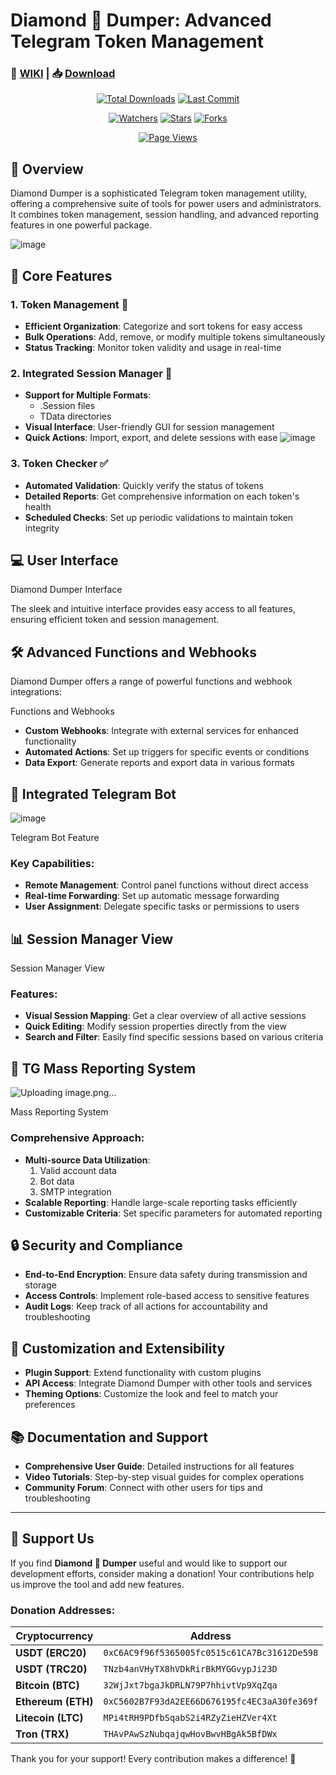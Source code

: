 # Diamond 💎 Dumper: Advanced Telegram Token Management
### 🔗 [WIKI](https://github.com/L33TSP3AK/Diamond-Dumper/wiki) | 📥 [Download](https://github.com/L33TSP3AK/Diamond-Dumper)



<div align="center">

[![Total Downloads](https://img.shields.io/github/downloads/L33TSP3AK/Diamond-Dumper/total?style=for-the-badge&color=blue&label=Downloads)][repo]
[![Last Commit](https://img.shields.io/github/last-commit/L33TSP3AK/Diamond-Dumper?style=for-the-badge&color=green&label=Last%20Commit)][repo]



[![Watchers](https://img.shields.io/github/watchers/L33TSP3AK/Diamond-Dumper?style=for-the-badge&color=yellow&label=Watchers)][watchers]
[![Stars](https://img.shields.io/github/stars/L33TSP3AK/Diamond-Dumper?style=for-the-badge&color=yellow&label=Stars)][stars]
[![Forks](https://img.shields.io/github/forks/L33TSP3AK/Diamond-Dumper?style=for-the-badge&color=yellow&label=Forks)][forks]

[![Page Views](https://hits.dwyl.com/L33TSP3AK/Diamond-Dumper.svg?style=for-the-badge&color=purple&label=Views)][repo]

</div>

[repo]: https://github.com/L33TSP3AK/Diamond-Dumper
[releases]: https://github.com/L33TSP3AK/Diamond-Dumper/releases
[watchers]: https://github.com/L33TSP3AK/Diamond-Dumper/watchers
[stars]: https://github.com/L33TSP3AK/Diamond-Dumper/stargazers
[forks]: https://github.com/L33TSP3AK/Diamond-Dumper/network/members

## 🌟 Overview

Diamond Dumper is a sophisticated Telegram token management utility, offering a comprehensive suite of tools for power users and administrators. It combines token management, session handling, and advanced reporting features in one powerful package.

![image](https://github.com/user-attachments/assets/e4f79a64-ee19-4151-86f7-913c77be13b5)

## 🚀 Core Features

### 1. Token Management 🔑
- **Efficient Organization**: Categorize and sort tokens for easy access
- **Bulk Operations**: Add, remove, or modify multiple tokens simultaneously
- **Status Tracking**: Monitor token validity and usage in real-time

### 2. Integrated Session Manager 📁
- **Support for Multiple Formats**:
  - .Session files
  - TData directories
- **Visual Interface**: User-friendly GUI for session management
- **Quick Actions**: Import, export, and delete sessions with ease
![image](https://github.com/user-attachments/assets/fd486f4e-959f-4831-b30a-bde635fcc3d6)

### 3. Token Checker ✅
- **Automated Validation**: Quickly verify the status of tokens
- **Detailed Reports**: Get comprehensive information on each token's health
- **Scheduled Checks**: Set up periodic validations to maintain token integrity

## 💻 User Interface

Diamond Dumper Interface

The sleek and intuitive interface provides easy access to all features, ensuring efficient token and session management.

## 🛠️ Advanced Functions and Webhooks

Diamond Dumper offers a range of powerful functions and webhook integrations:

Functions and Webhooks

- **Custom Webhooks**: Integrate with external services for enhanced functionality
- **Automated Actions**: Set up triggers for specific events or conditions
- **Data Export**: Generate reports and export data in various formats

## 🤖 Integrated Telegram Bot
![image](https://github.com/user-attachments/assets/ec46c43f-5587-4b3a-a145-4581b1692f08)

Telegram Bot Feature

### Key Capabilities:
- **Remote Management**: Control panel functions without direct access
- **Real-time Forwarding**: Set up automatic message forwarding
- **User Assignment**: Delegate specific tasks or permissions to users

## 📊 Session Manager View

Session Manager View

### Features:
- **Visual Session Mapping**: Get a clear overview of all active sessions
- **Quick Editing**: Modify session properties directly from the view
- **Search and Filter**: Easily find specific sessions based on various criteria

## 🚨 TG Mass Reporting System
![Uploading image.png…]()

Mass Reporting System

### Comprehensive Approach:
- **Multi-source Data Utilization**:
  1. Valid account data
  2. Bot data
  3. SMTP integration
- **Scalable Reporting**: Handle large-scale reporting tasks efficiently
- **Customizable Criteria**: Set specific parameters for automated reporting

## 🔒 Security and Compliance
- **End-to-End Encryption**: Ensure data safety during transmission and storage
- **Access Controls**: Implement role-based access to sensitive features
- **Audit Logs**: Keep track of all actions for accountability and troubleshooting

## 🔧 Customization and Extensibility
- **Plugin Support**: Extend functionality with custom plugins
- **API Access**: Integrate Diamond Dumper with other tools and services
- **Theming Options**: Customize the look and feel to match your preferences

## 📚 Documentation and Support
- **Comprehensive User Guide**: Detailed instructions for all features
- **Video Tutorials**: Step-by-step visual guides for complex operations
- **Community Forum**: Connect with other users for tips and troubleshooting

---

## 💖 Support Us

If you find **Diamond 💎 Dumper** useful and would like to support our development efforts, consider making a donation! Your contributions help us improve the tool and add new features.

### Donation Addresses:

| Cryptocurrency | Address |
|----------------|---------|
| **USDT (ERC20)** | `0xC6AC9f96f5365005fc0515c61CA7Bc31612De598` |
| **USDT (TRC20)** | `TNzb4anVHyTX8hVDkRirBkMYGGvypJi23D` |
| **Bitcoin (BTC)** | `32WjJxt7bgaJkDRLN79P7hhivtVp9XqZqa` |
| **Ethereum (ETH)** | `0xC5602B7F93dA2EE66D676195fc4EC3aA30fe369f` |
| **Litecoin (LTC)** | `MPi4tRH9PDfbSqabS2i4RZyZieHZVer4Xt` |
| **Tron (TRX)** | `THAvPAwSzNubqajqwHovBwvHBgAk5BfDWx` |

Thank you for your support! Every contribution makes a difference! 🙌
